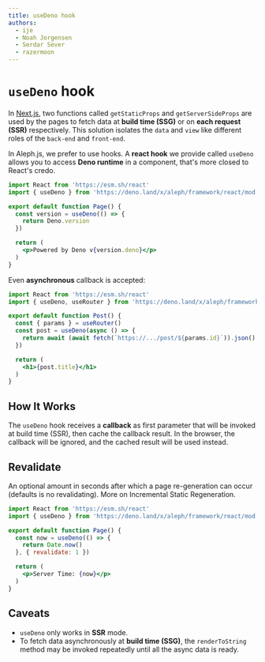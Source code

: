 ```yaml
---
title: useDeno hook
authors:
  - ije
  - Noah Jorgensen
  - Serdar Sever
  - razermoon
---
```


# `useDeno` hook

In [Next.js](https://nextjs.org/docs/basic-features/data-fetching), two functions called `getStaticProps` and `getServerSideProps` are used by the pages to fetch data at **build time (SSG)** or on **each request (SSR)** respectively. This solution isolates the `data` and `view` like different roles of the `back-end` and `front-end`.

In Aleph.js, we prefer to use hooks. A **react hook** we provide called `useDeno` allows you to access **Deno runtime** in a component, that's more closed to React's credo.

```jsx
import React from 'https://esm.sh/react'
import { useDeno } from 'https://deno.land/x/aleph/framework/react/mod.ts'

export default function Page() {
  const version = useDeno(() => {
    return Deno.version
  })

  return (
    <p>Powered by Deno v{version.deno}</p>
  )
}
```

Even **asynchronous** callback is accepted:

```jsx
import React from 'https://esm.sh/react'
import { useDeno, useRouter } from 'https://deno.land/x/aleph/framework/react/mod.ts'

export default function Post() {
  const { params } = useRouter()
  const post = useDeno(async () => {
    return await (await fetch(`https://.../post/${params.id}`)).json()
  })

  return (
    <h1>{post.title}</h1>
  )
}
```

## How It Works

The `useDeno` hook receives a **callback** as first parameter that will be invoked at build time (SSR), then cache the callback result. In the browser, the callback will be ignored, and the cached result will be used instead.

## Revalidate

An optional amount in seconds after which a page re-generation can occur (defaults is no revalidating). More on Incremental Static Regeneration.

```jsx
import React from 'https://esm.sh/react'
import { useDeno } from 'https://deno.land/x/aleph/framework/react/mod.ts'

export default function Page() {
  const now = useDeno(() => {
    return Date.now()
  }, { revalidate: 1 })

  return (
    <p>Server Time: {now}</p>
  )
}
```

## Caveats

- `useDeno` only works in **SSR** mode.
- To fetch data asynchronously at **build time (SSG)**, the `renderToString` method may be invoked repeatedly until all the async data is ready.
